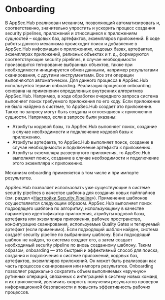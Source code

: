 # Onboarding

В AppSec.Hub реализован механизм, позволяющий автоматизировать и, соответственно, значительно упростить и ускорить процесс создания security pipelines, приложений и относящиеся к приложениям сущностей – кодовых баз, артефактов, экземпляров приложений. В ходе работы данного механизма происходит поиск и добавление в AppSec.Hub информации о приложениях, кодовых базах, артефактах, экземплярах приложений, релизных объектах и т. д., формируются соответствующие security pipelines, в случае необходимости производится тегирование выбранных объектов, также при необходимости инициируется обмен данными, например результатами сканирования, с другими инструментами. Все эти операции выполняются автоматически. Для данного процесса в AppSec.Hub используется термин onboarding.
Реализация процессов onboarding основана на применении определенных внутренних алгоритмов AppSec.Hub. Например, в ходе обработки очередного запроса система выполняет поиск требуемого приложения по его коду. Если приложение не было найдено в системе, то AppSec.Hub создает это приложение. Также по запросу могут быть созданы и относящиеся к приложению сущности. Например, если в запросе были указаны:

* Атрибуты кодовой базы, то AppSec.Hub выполняет поиск, создание в случае необходимости и подключение кодовой базы к приложению.
* Атрибуты артефакта, то AppSec.Hub выполняет поиск, создание в случае необходимости и подключение артефакта к приложению.
* Атрибуты экземпляра развернутого приложения, то AppSec.Hub выполняет поиск, создание в случае необходимости и подключение этого экземпляра к приложению.

Механизм onboarding применяется в том числе и при импорте результатов.

AppSec.Hub позволяет использовать уже существующие в системе security pipelines в качестве шаблона для создания новых пайплайнов (см. раздел «[Настройки Security Pipeline](../ug/security%20pipelines.md#security-pipeline_1)»). Применение шаблонов осуществляется следующим образом. AppSec.Hub выполняет поиск подходящего шаблона по алгоритму, использующему в качестве параметров идентификатор приложения, атрибуты кодовой базы, артефакта или экземпляра приложения, рабочее пространство, конфигурацию сканирования, используемые Quality Gates и тегируемый артефакт (если применимо). Если подходящий шаблон найден, система создаёт security pipeline по выбранному шаблону. Если подходящий шаблон не найден, то система создает его, а затем создает необходимый security pipeline по вновь созданному шаблону.
Таким образом, onboarding — это быстрый и эффективный способ для поиска, создания и подключения к системе приложений, кодовых баз, артефактов, экземпляров приложений. Он может быть реализован как часть процессов сканирования или импорта результатов. Onboarding позволяет радикально сократить объем выполняемых «вручную» рутинных операций, связанных с интеграцией в систему новых команд и их приложений, увеличить скорость получения результатов проверок информационной безопасности и повысить эффективность рабочих процессов.